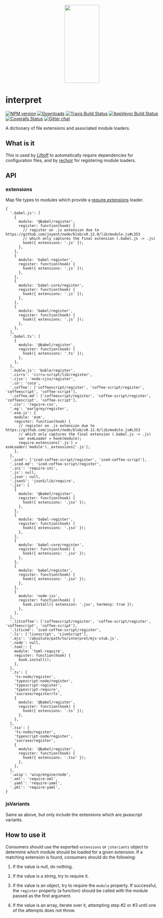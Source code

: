 <p align="center">
  <a href="http://gulpjs.com">
    <img height="257" width="114" src="https://raw.githubusercontent.com/gulpjs/artwork/master/gulp-2x.png">
  </a>
</p>

<h1 id="interpret">interpret</h1>

<p><a href="https://www.npmjs.com/package/interpret"><img src="http://img.shields.io/npm/v/interpret.svg" alt="NPM version" /></a> <a href="https://www.npmjs.com/package/interpret"><img src="http://img.shields.io/npm/dm/interpret.svg" alt="Downloads" /></a> <a href="https://travis-ci.org/gulpjs/interpret"><img src="http://img.shields.io/travis/gulpjs/interpret.svg?label=travis-ci" alt="Travis Build Status" /></a> <a href="https://ci.appveyor.com/project/gulpjs/interpret"><img src="https://img.shields.io/appveyor/ci/gulpjs/interpret.svg?label=appveyor" alt="AppVeyor Build Status" /></a> <a href="https://coveralls.io/r/gulpjs/interpret"><img src="http://img.shields.io/coveralls/gulpjs/interpret/master.svg" alt="Coveralls Status" /></a> <a href="https://gitter.im/gulpjs/gulp"><img src="https://badges.gitter.im/gulpjs/gulp.svg" alt="Gitter chat" /></a></p>

<p>A dictionary of file extensions and associated module loaders.</p>

<h2 id="what-is-it">What is it</h2>

<p>This is used by <a href="http://github.com/tkellen/node-liftoff">Liftoff</a> to automatically require dependencies for configuration files, and by <a href="http://github.com/tkellen/node-rechoir">rechoir</a> for registering module loaders.</p>

<h2 id="api">API</h2>

<h3 id="extensions">extensions</h3>

<p>Map file types to modules which provide a <a href="http://nodejs.org/api/globals.html#globals_require_extensions">require.extensions</a> loader.</p>

<pre><code class="js">{
  '.babel.js': [
    {
      module: '@babel/register',
      register: function(hook) {
        // register on .js extension due to https://github.com/joyent/node/blob/v0.12.0/lib/module.js#L353
        // which only captures the final extension (.babel.js -&gt; .js)
        hook({ extensions: '.js' });
      },
    },
    {
      module: 'babel-register',
      register: function(hook) {
        hook({ extensions: '.js' });
      },
    },
    {
      module: 'babel-core/register',
      register: function(hook) {
        hook({ extensions: '.js' });
      },
    },
    {
      module: 'babel/register',
      register: function(hook) {
        hook({ extensions: '.js' });
      },
    },
  ],
  '.babel.ts': [
    {
      module: '@babel/register',
      register: function(hook) {
        hook({ extensions: '.ts' });
      },
    },
  ],
  '.buble.js': 'buble/register',
  '.cirru': 'cirru-script/lib/register',
  '.cjsx': 'node-cjsx/register',
  '.co': 'coco',
  '.coffee': ['coffeescript/register', 'coffee-script/register', 'coffeescript', 'coffee-script'],
  '.coffee.md': ['coffeescript/register', 'coffee-script/register', 'coffeescript', 'coffee-script'],
  '.csv': 'require-csv',
  '.eg': 'earlgrey/register',
  '.esm.js': {
    module: 'esm',
    register: function(hook) {
      // register on .js extension due to https://github.com/joyent/node/blob/v0.12.0/lib/module.js#L353
      // which only captures the final extension (.babel.js -&gt; .js)
      var esmLoader = hook(module);
      require.extensions['.js'] = esmLoader('module')._extensions['.js'];
    },
  },
  '.iced': ['iced-coffee-script/register', 'iced-coffee-script'],
  '.iced.md': 'iced-coffee-script/register',
  '.ini': 'require-ini',
  '.js': null,
  '.json': null,
  '.json5': 'json5/lib/require',
  '.jsx': [
    {
      module: '@babel/register',
      register: function(hook) {
        hook({ extensions: '.jsx' });
      },
    },
    {
      module: 'babel-register',
      register: function(hook) {
        hook({ extensions: '.jsx' });
      },
    },
    {
      module: 'babel-core/register',
      register: function(hook) {
        hook({ extensions: '.jsx' });
      },
    },
    {
      module: 'babel/register',
      register: function(hook) {
        hook({ extensions: '.jsx' });
      },
    },
    {
      module: 'node-jsx',
      register: function(hook) {
        hook.install({ extension: '.jsx', harmony: true });
      },
    },
  ],
  '.litcoffee': ['coffeescript/register', 'coffee-script/register', 'coffeescript', 'coffee-script'],
  '.liticed': 'iced-coffee-script/register',
  '.ls': ['livescript', 'LiveScript'],
  '.mjs': '/absolute/path/to/interpret/mjs-stub.js',
  '.node': null,
  '.toml': {
    module: 'toml-require',
    register: function(hook) {
      hook.install();
    },
  },
  '.ts': [
    'ts-node/register',
    'typescript-node/register',
    'typescript-register',
    'typescript-require',
    'sucrase/register/ts',
    {
      module: '@babel/register',
      register: function(hook) {
        hook({ extensions: '.ts' });
      },
    },
  ],
  '.tsx': [
    'ts-node/register',
    'typescript-node/register',
    'sucrase/register',
    {
      module: '@babel/register',
      register: function(hook) {
        hook({ extensions: '.tsx' });
      },
    },
  ],
  '.wisp': 'wisp/engine/node',
  '.xml': 'require-xml',
  '.yaml': 'require-yaml',
  '.yml': 'require-yaml',
}
</code></pre>

<h3 id="jsvariants">jsVariants</h3>

<p>Same as above, but only include the extensions which are javascript variants.</p>

<h2 id="how-to-use-it">How to use it</h2>

<p>Consumers should use the exported <code>extensions</code> or <code>jsVariants</code> object to determine which module should be loaded for a given extension. If a matching extension is found, consumers should do the following:</p>

<ol>
<li><p>If the value is null, do nothing.</p></li>
<li><p>If the value is a string, try to require it.</p></li>
<li><p>If the value is an object, try to require the <code>module</code> property. If successful, the <code>register</code> property (a function) should be called with the module passed as the first argument.</p></li>
<li><p>If the value is an array, iterate over it, attempting step #2 or #3 until one of the attempts does not throw.</p></li>
</ol>
